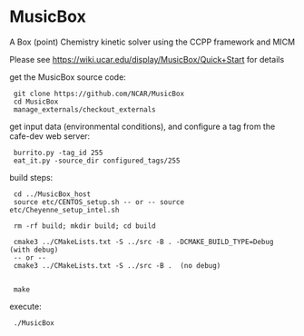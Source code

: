 # MusicBox
A Box (point) Chemistry kinetic solver using the CCPP framework and MICM

Please see https://wiki.ucar.edu/display/MusicBox/Quick+Start for details

get the MusicBox source code:
```
 git clone https://github.com/NCAR/MusicBox
 cd MusicBox
 manage_externals/checkout_externals
```    
get input data (environmental conditions), and configure a tag from the cafe-dev web server:
```
 burrito.py -tag_id 255
 eat_it.py -source_dir configured_tags/255
```
build steps:
```
 cd ../MusicBox_host
 source etc/CENTOS_setup.sh -- or -- source etc/Cheyenne_setup_intel.sh

 rm -rf build; mkdir build; cd build

 cmake3 ../CMakeLists.txt -S ../src -B . -DCMAKE_BUILD_TYPE=Debug (with debug)
 -- or --
 cmake3 ../CMakeLists.txt -S ../src -B .  (no debug)


 make
```
execute:
```
 ./MusicBox
```
